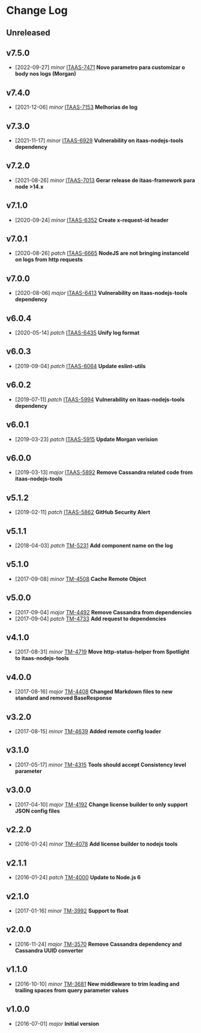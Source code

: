 # Change Log

## Unreleased

## v7.5.0
- [2022-09-27] *minor* [ITAAS-7471](https://jiralabone.atlassian.net/browse/ITAAS-7471) **Novo parametro para customizar o body nos logs (Morgan)**

## v7.4.0
- [2021-12-06] *minor* [ITAAS-7153](https://jiralabone.atlassian.net/browse/ITAAS-7153) **Melhorias de log**

## v7.3.0
- [2021-11-17] *minor* [ITAAS-6929](https://jiralabone.atlassian.net/browse/ITAAS-6929) **Vulnerability on itaas-nodejs-tools dependency**

## v7.2.0
- [2021-08-26] *minor* [ITAAS-7013](https://jiralabone.atlassian.net/browse/ITAAS-7013) **Gerar release de itaas-framework para node >14.x**

## v7.1.0
- [2020-09-24] *minor* [ITAAS-6352](https://jiralabone.atlassian.net/browse/ITAAS-6352) **Create x-request-id header**

## v7.0.1
- [2020-08-26] *patch* [ITAAS-6665](https://jiralabone.atlassian.net/browse/ITAAS-6665) **NodeJS are not bringing instanceId on logs from http requests**

## v7.0.0
- [2020-08-06] *major* [ITAAS-6413](https://jiralabone.atlassian.net/browse/ITAAS-6413) **Vulnerability on itaas-nodejs-tools dependency**

## v6.0.4
- [2020-05-14] *patch* [ITAAS-6435](https://jiralabone.atlassian.net/browse/ITAAS-6435) **Unify log format**

## v6.0.3
- [2019-09-04] *patch* [ITAAS-6064](https://jiralabone.atlassian.net/browse/ITAAS-6064) **Update eslint-utils**

## v6.0.2
- [2019-07-11] *patch* [ITAAS-5994](https://jiralabone.atlassian.net/browse/ITAAS-5994) **Vulnerability on itaas-nodejs-tools dependency**

## v6.0.1
- [2019-03-23] *patch* [ITAAS-5915](https://jiralabone.atlassian.net/browse/ITAAS-5915) **Update Morgan verision**

## v6.0.0
- [2019-03-13] *major* [ITAAS-5892](https://jiralabone.atlassian.net/browse/ITAAS-5892) **Remove Cassandra related code from itaas-nodejs-tools**

## v5.1.2
- [2019-02-11] *patch* [ITAAS-5862](https://jiralabone.atlassian.net/browse/ITAAS-5862) **GitHub Security Alert**

## v5.1.1
- [2018-04-03] *patch* [TM-5231](https://jiralabone.atlassian.net/browse/TM-5231) **Add component name on the log**

## v5.1.0
- [2017-09-08] *minor* [TM-4508](https://jiralabone.atlassian.net/browse/TM-4508) **Cache Remote Object**

## v5.0.0
- [2017-09-04] *major* [TM-4492](https://jiralabone.atlassian.net/browse/TM-4492) **Remove Cassandra from dependencies**
- [2017-09-04] *patch* [TM-4733](https://jiralabone.atlassian.net/browse/TM-4733) **Add request to dependencies**

## v4.1.0
- [2017-08-31] *minor* [TM-4719](https://jiralabone.atlassian.net/browse/TM-4719) **Move http-status-helper from Spotlight to itaas-nodejs-tools**

## v4.0.0
- [2017-08-16] *major* [TM-4408](https://jiralabone.atlassian.net/browse/TM-4408) **Changed Markdown files to new standard and removed BaseResponse**

## v3.2.0
- [2017-08-15] *minor* [TM-4639](https://jiralabone.atlassian.net/browse/TM-4639) **Added remote config loader**

## v3.1.0
- [2017-05-17] *minor* [TM-4315](https://jiralabone.atlassian.net/browse/TM-4315) **Tools should accept Consistency level parameter**

## v3.0.0
- [2017-04-10] *major* [TM-4192](https://jiralabone.atlassian.net/browse/TM-4192) **Change license builder to only support JSON config files**

## v2.2.0
- [2016-01-24] *minor* [TM-4078](https://jiralabone.atlassian.net/browse/TM-4078) **Add license builder to nodejs tools**

## v2.1.1
- [2016-01-24] *patch* [TM-4000](https://jiralabone.atlassian.net/browse/TM-4000) **Update to Node.js 6**

## v2.1.0
- [2017-01-16] *minor* [TM-3992](https://jiralabone.atlassian.net/browse/TM-3992) **Support to float**

## v2.0.0
- [2016-11-24] *major* [TM-3570](https://jiralabone.atlassian.net/browse/TM-3570) **Remove Cassandra dependency and Cassandra UUID converter**

## v1.1.0
- [2016-10-10] *minor* [TM-3681](https://jiralabone.atlassian.net/browse/TM-3681) **New middleware to trim leading and trailing spaces from query parameter values**

## v1.0.0
- [2016-07-01] *major* **Initial version**
